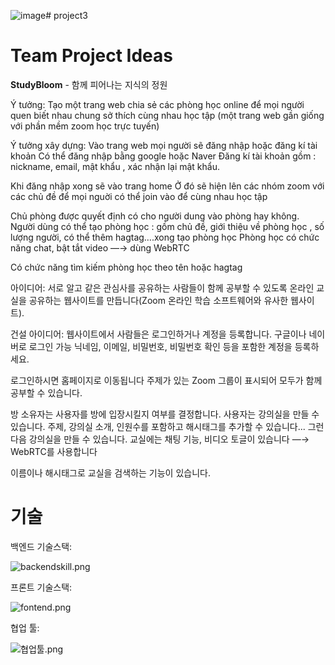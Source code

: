 ![image](https://github.com/user-attachments/assets/4388abc2-5311-46c1-b97c-a14b241fe402)# project3
# Team Project Ideas

**StudyBloom** - 함께 피어나는 지식의 정원

Ý tưởng: Tạo một trang web chia sẻ các phòng học online để mọi người quen biết nhau chung sở thích cùng nhau học tập (một trang web gần giống với phần mềm zoom học trực tuyến)

Ý tưởng xây dựng:
Vào trang web mọi người sẽ đăng nhập hoặc đăng kí tài khoản 
Có thể đăng nhập bằng google hoặc Naver
Đăng kí tài khoản gồm : nickname, email, mật khẩu , xác nhận lại mật khẩu.

Khi đăng nhập xong sẽ vào trang home 
Ở đó sẽ hiện lên các nhóm zoom với các chủ đề để mọi nguời có thể  join vào để cùng nhau học tập

Chủ phòng được quyết định có cho người dung vào phòng hay không.
Người dùng có thể tạo phòng học : gồm chủ đề, giới thiệu về phòng học , số lượng người, có thể thêm hagtag….xong tạo phòng học
Phòng học có chức năng chat, bật tắt video —→ dùng WebRTC

Có chức năng tìm kiếm phòng học theo tên hoặc hagtag 

아이디어: 서로 알고 같은 관심사를 공유하는 사람들이 함께 공부할 수 있도록 온라인 교실을 공유하는 웹사이트를 만듭니다(Zoom 온라인 학습 소프트웨어와 유사한 웹사이트).

건설 아이디어:
웹사이트에서 사람들은 로그인하거나 계정을 등록합니다.
구글이나 네이버로 로그인 가능
닉네임, 이메일, 비밀번호, 비밀번호 확인 등을 포함한 계정을 등록하세요.

로그인하시면 홈페이지로 이동됩니다
주제가 있는 Zoom 그룹이 표시되어 모두가 함께 공부할 수 있습니다.

방 소유자는 사용자를 방에 입장시킬지 여부를 결정합니다.
사용자는 강의실을 만들 수 있습니다. 주제, 강의실 소개, 인원수를 포함하고 해시태그를 추가할 수 있습니다... 그런 다음 강의실을 만들 수 있습니다.
교실에는 채팅 기능, 비디오 토글이 있습니다 —→ WebRTC를 사용합니다

이름이나 해시태그로 교실을 검색하는 기능이 있습니다.

# 기술

백엔드 기술스택:


![backendskill.png](https://prod-files-secure.s3.us-west-2.amazonaws.com/2ceb421b-cea9-4af5-afc1-3e3e9d43b7ae/c96fd2e0-e106-4e71-9842-349143ee935a/backendskill.png) 


프론트 기술스택:

![fontend.png](https://prod-files-secure.s3.us-west-2.amazonaws.com/2ceb421b-cea9-4af5-afc1-3e3e9d43b7ae/7668d706-c139-458f-aa2a-192fba506d5b/c46946aa-0836-47d3-8146-02ab39ebe9bc.png)

협업 툴:

![협업툴.png](https://prod-files-secure.s3.us-west-2.amazonaws.com/2ceb421b-cea9-4af5-afc1-3e3e9d43b7ae/0d15284c-f8ff-4bf2-a2e8-36a12c73c223/1e23bc26-247d-4d48-867d-c80e8dc3b61d.png)
